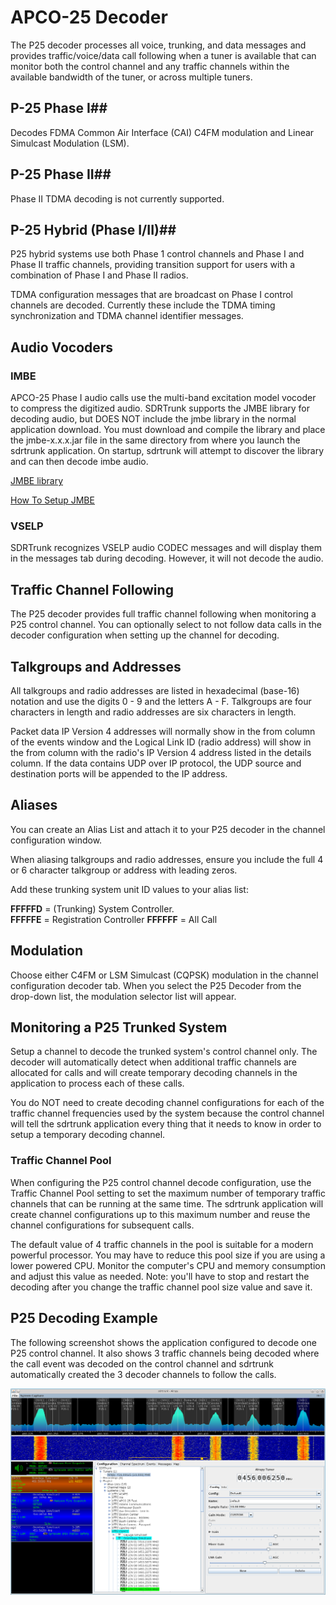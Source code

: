 # APCO-25 Decoder #

The P25 decoder processes all voice, trunking, and data messages and provides
traffic/voice/data call following when a tuner is available that can monitor
both the control channel and any traffic channels within the available bandwidth
of the tuner, or across multiple tuners.

## P-25 Phase I##
Decodes FDMA Common Air Interface (CAI) C4FM modulation and Linear Simulcast 
Modulation (LSM).

## P-25 Phase II##
Phase II TDMA decoding is not currently supported.

## P-25 Hybrid (Phase I/II)##
P25 hybrid systems use both Phase 1 control channels and Phase I and Phase II
traffic channels, providing transition support for users with a combination of
Phase I and Phase II radios.

TDMA configuration messages that are broadcast on Phase I control channels are 
decoded.  Currently these include the TDMA timing synchronization and TDMA 
channel identifier messages.

## Audio Vocoders ##

### IMBE ###
APCO-25 Phase I audio calls use the multi-band excitation model vocoder to
compress the digitized audio.  SDRTrunk supports the JMBE library for decoding
audio, but DOES NOT include the jmbe library in the normal application download.
You must download and compile the library and place the jmbe-x.x.x.jar file in
the same directory from where you launch the sdrtrunk application.  On startup,
sdrtrunk will attempt to discover the library and can then decode imbe audio.

[JMBE library](https://github.com/DSheirer/jmbe)

[How To Setup JMBE](JMBE)

### VSELP ###
SDRTrunk recognizes VSELP audio CODEC messages and will display them in the
messages tab during decoding.  However, it will not decode the audio.

## Traffic Channel Following ##
The P25 decoder provides full traffic channel following when monitoring a P25
control channel.  You can optionally select to not follow data calls in the 
decoder configuration when setting up the channel for decoding.

## Talkgroups and Addresses ##

All talkgroups and radio addresses are listed in hexadecimal (base-16) notation
and use the digits 0 - 9 and the letters A - F.  Talkgroups are four characters
in length and radio addresses are six characters in length.

Packet data IP Version 4 addresses will normally show in the from column of the
events window and the Logical Link ID (radio address) will show in the from
column with the radio's IP Version 4 address listed in the details column. If
the data contains UDP over IP protocol, the UDP source and destination ports
will be appended to the IP address.

## Aliases ##

You can create an Alias List and attach it to your P25 decoder in the channel
configuration window.

When aliasing talkgroups and radio addresses, ensure you include the full 4 or 6
character talkgroup or address with leading zeros.

Add these trunking system unit ID values to your alias list:

**FFFFFD** = (Trunking) System Controller.  
**FFFFFE** = Registration Controller
**FFFFFF** = All Call 

## Modulation ##

Choose either C4FM or LSM Simulcast (CQPSK) modulation in the channel configuration
decoder tab.  When you select the P25 Decoder from the drop-down list, the
modulation selector list will appear.

## Monitoring a P25 Trunked System ##

Setup a channel to decode the trunked system's control channel only.  The decoder 
will automatically detect when additional traffic channels are allocated for 
calls and will create temporary decoding channels in the application to process 
each of these calls.  

You do NOT need to create decoding channel configurations for each of the 
traffic channel frequencies used by the system because the control channel will 
tell the sdrtrunk application every thing that it needs to know in order to 
setup a temporary decoding channel.

### Traffic Channel Pool ###

When configuring the P25 control channel decode configuration, use the Traffic
Channel Pool setting to set the maximum number of temporary traffic channels 
that can be running at the same time.  The sdrtrunk application will create
channel configurations up to this maximum number and reuse the channel 
configurations for subsequent calls.

The default value of 4 traffic channels in the pool is suitable for a modern
powerful processor.  You may have to reduce this pool size if you are using a 
lower powered CPU.  Monitor the computer's CPU and memory consumption and adjust
this value as needed.  Note: you'll have to stop and restart the decoding after
you change the traffic channel pool size value and save it.

## P25 Decoding Example ##

The following screenshot shows the application configured to decode one P25
control channel.  It also shows 3 traffic channels being decoded where the 
call event was decoded on the control channel and sdrtrunk automatically 
created the 3 decoder channels to follow the calls.

![](images/P25Decoder.png)


